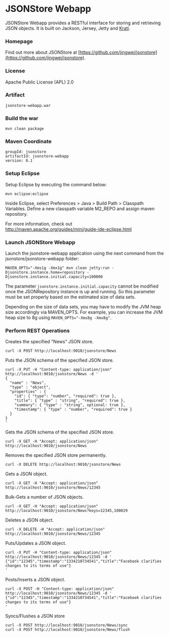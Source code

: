 # JSONStore Webapp

JSONStore Webapp provides a RESTful interface for storing and retrieving JSON objects.
It is built on Jackson, Jersey, Jetty and [Krati](http://sna-projects.com/krati/).

### Homepage

Find out more about JSONStore at [https://github.com/jingwei/jsonstore](https://github.com/jingwei/jsonstore).

### License

Apache Public License (APL) 2.0

### Artifact

    jsonstore-webapp.war

### Build the war

    mvn clean package

### Maven Coordinate

    groupId: jsonstore
    artifactId: jsonstore-webapp
    version: 0.1

### Setup Eclipse

Setup Eclipse by executing the command below:

    mvn eclipse:eclipse

Inside Eclipse, select Preferences > Java > Build Path > Classpath Variables. Define a new classpath variable M2_REPO and assign maven repository.

For more information, check out http://maven.apache.org/guides/mini/guide-ide-eclipse.html

### Launch JSONStore Webapp 

Launch the jsonstore-webapp application using the next command from the jsonstore/jsonstore-webapp folder:

    MAVEN_OPTS="-Xms1g -Xmx1g" mvn clean jetty:run -Djsonstore.instance.home=repository -Djsonstore.instance.initial.capacity=100000

The parameter <code>jsonstore.instance.initial.capacity</code> cannot be modified once the JSONRepository instance is up and running.
So this parameter must be set properly based on the estimated size of data sets.

Depending on the size of data sets, you may have to modify the JVM heap size accordingly via MAVEN_OPTS.
For example, you can increase the JVM heap size to 8g using <code>MAVEN_OPTS="-Xms8g -Xmx8g"</code>.

### Perform REST Operations

Creates the specified "News" JSON store.

    curl -X POST http://localhost:9010/jsonstore/News

Puts the JSON schema of the specified JSON store.

    curl -X PUT -H "Content-type: application/json" http://localhost:9010/jsonstore/News -d '
    {
      "name" : "News",
      "type" : "object",
      "properties" : {
        "id": { "type": "number", "required": true },
        "title": { "type" : "string", "required": true },
        "summary": { "type" : "string", optional: true },
        "timestamp": { "type" : "number", "required": true }
      }
    }
    '

Gets the JSON schema of the specified JSON store.

    curl -X GET -H "Accept: application/json" http://localhost:9010/jsonstore/News

Removes the specified JSON store permanently.

    curl -X DELETE http://localhost:9010/jsonstore/News

Gets a JSON object.

    curl -X GET -H "Accept: application/json" http://localhost:9010/jsonstore/News/12345

Bulk-Gets a number of JSON objects.

    curl -X GET -H "Accept: application/json" http://localhost:9010/jsonstore/News?keys=12345,100029

Deletes a JSON object.

    curl -X DELETE -H "Accept: application/json" http://localhost:9010/jsonstore/News/12345

Puts/Updates a JSON object.

    curl -X PUT -H "Content-type: application/json" http://localhost:9010/jsonstore/News/12345 -d '
    {"id":"12345","timestamp":"1334210734541","title":"Facebook clarifies changes to its terms of use"}
    '

Posts/Inserts a JSON object.

    curl -X POST -H "Content-type: application/json" http://localhost:9010/jsonstore/News/12345 -d '
    {"id":"12345","timestamp":"1334210734541","title":"Facebook clarifies changes to its terms of use"}
    '

Syncs/Flushes a JSON store

    curl -X POST http://localhost:9010/jsonstore/News/sync
    curl -X POST http://localhost:9010/jsonstore/News/flush

